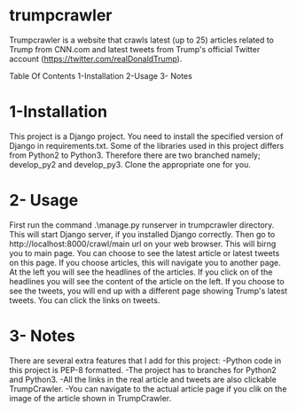 # trumpcrawler
Trumpcrawler is a website that crawls latest (up to 25) articles related to Trump from CNN.com and latest tweets from Trump's official Twitter account (https://twitter.com/realDonaldTrump).

Table Of Contents
1-Installation
2-Usage
3- Notes

# 1-Installation

This project is a Django project. You need to install the specified version of Django in requirements.txt.
Some of the libraries used in this project differs from Python2 to Python3. Therefore there are two branched namely; develop_py2 and develop_py3. Clone the appropriate one for you.

# 2- Usage

First run the command .\manage.py runserver in trumpcrawler directory.  This will start Django server, if you installed Django correctly. Then go to http://localhost:8000/crawl/main url on your web browser. This will birng you to main page. You can choose to see the latest article or latest tweets on this page.
If you choose articles, this will navigate you to another page. At the left you will see the headlines of the articles. If you click on of the headlines you will see the content of the article on the left. 
If you choose to see the tweets, you will end up with a different page showing Trump's latest tweets. You can click the links on tweets.

# 3- Notes
There are several extra features that I add for this project:
-Python code in this project is PEP-8 formatted. 
-The project has to branches for Python2 and Python3.
-All the links in the real article and tweets are also clickable TrumpCrawler.
-You can navigate to the actual article page if you clik on the image of the article shown in TrumpCrawler.
